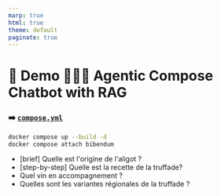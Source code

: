 ```yaml
---
marp: true
html: true
theme: default
paginate: true
---
```

<style>
.dodgerblue {
  color: dodgerblue;
}
</style>
# 🚀 Demo 🕵️‍♂️🐙 Agentic Compose Chatbot with RAG

### ➡️ [`compose.yml`](/300-docker-agentic-compose-with-rag/compose.yml)

```bash
docker compose up --build -d
docker compose attach bibendum
```
- [brief] Quelle est l'origine de l'aligot ?
- [step-by-step] Quelle est la recette de la truffade?
- Quel vin en accompagnement ?
- Quelles sont les variantes régionales de la truffade ?